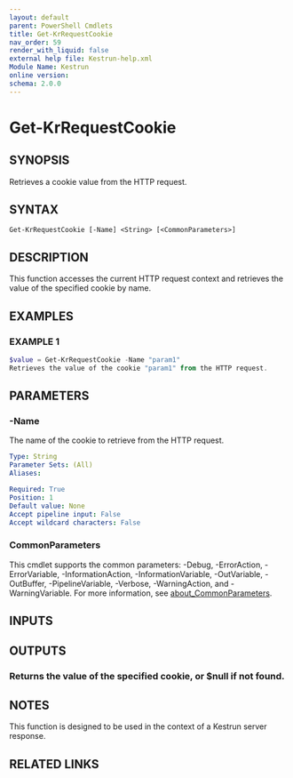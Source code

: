 ```yaml
---
layout: default
parent: PowerShell Cmdlets
title: Get-KrRequestCookie
nav_order: 59
render_with_liquid: false
external help file: Kestrun-help.xml
Module Name: Kestrun
online version:
schema: 2.0.0
---
```


# Get-KrRequestCookie

## SYNOPSIS
Retrieves a cookie value from the HTTP request.

## SYNTAX

```
Get-KrRequestCookie [-Name] <String> [<CommonParameters>]
```

## DESCRIPTION
This function accesses the current HTTP request context and retrieves the value
of the specified cookie by name.

## EXAMPLES

### EXAMPLE 1
```powershell
$value = Get-KrRequestCookie -Name "param1"
Retrieves the value of the cookie "param1" from the HTTP request.
```

## PARAMETERS

### -Name
The name of the cookie to retrieve from the HTTP request.

```yaml
Type: String
Parameter Sets: (All)
Aliases:

Required: True
Position: 1
Default value: None
Accept pipeline input: False
Accept wildcard characters: False
```

### CommonParameters
This cmdlet supports the common parameters: -Debug, -ErrorAction, -ErrorVariable, -InformationAction, -InformationVariable, -OutVariable, -OutBuffer, -PipelineVariable, -Verbose, -WarningAction, and -WarningVariable. For more information, see [about_CommonParameters](http://go.microsoft.com/fwlink/?LinkID=113216).

## INPUTS

## OUTPUTS

### Returns the value of the specified cookie, or $null if not found.
## NOTES
This function is designed to be used in the context of a Kestrun server response.

## RELATED LINKS
